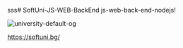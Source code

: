 sss# SoftUni-JS-WEB-BackEnd
js-web-back-end-nodejs!

![university-default-og](https://github.com/PetarMirchev/SoftUni---JS-Advanced/assets/73035495/6b55b2fc-fead-45e9-846f-2fd458f45763)

https://softuni.bg/
